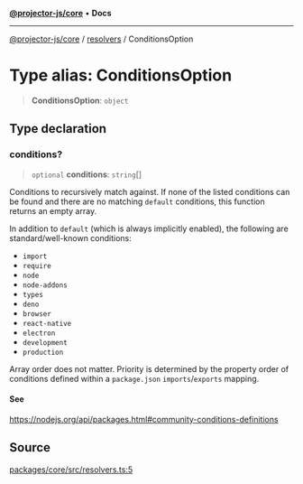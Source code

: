 [**@projector-js/core**](../../README.md) • **Docs**

***

[@projector-js/core](../../README.md) / [resolvers](../README.md) / ConditionsOption

# Type alias: ConditionsOption

> **ConditionsOption**: `object`

## Type declaration

### conditions?

> `optional` **conditions**: `string`[]

Conditions to recursively match against. If none of the listed conditions
can be found and there are no matching `default` conditions, this function
returns an empty array.

In addition to `default` (which is always implicitly enabled), the
following are standard/well-known conditions:
  - `import`
  - `require`
  - `node`
  - `node-addons`
  - `types`
  - `deno`
  - `browser`
  - `react-native`
  - `electron`
  - `development`
  - `production`

Array order does not matter. Priority is determined by the property order
of conditions defined within a `package.json` `imports`/`exports` mapping.

#### See

https://nodejs.org/api/packages.html#community-conditions-definitions

## Source

[packages/core/src/resolvers.ts:5](https://github.com/Xunnamius/projector/blob/eaae74353ca5b35a9a0ca3db8a554376fec1dd9b/packages/core/src/resolvers.ts#L5)
